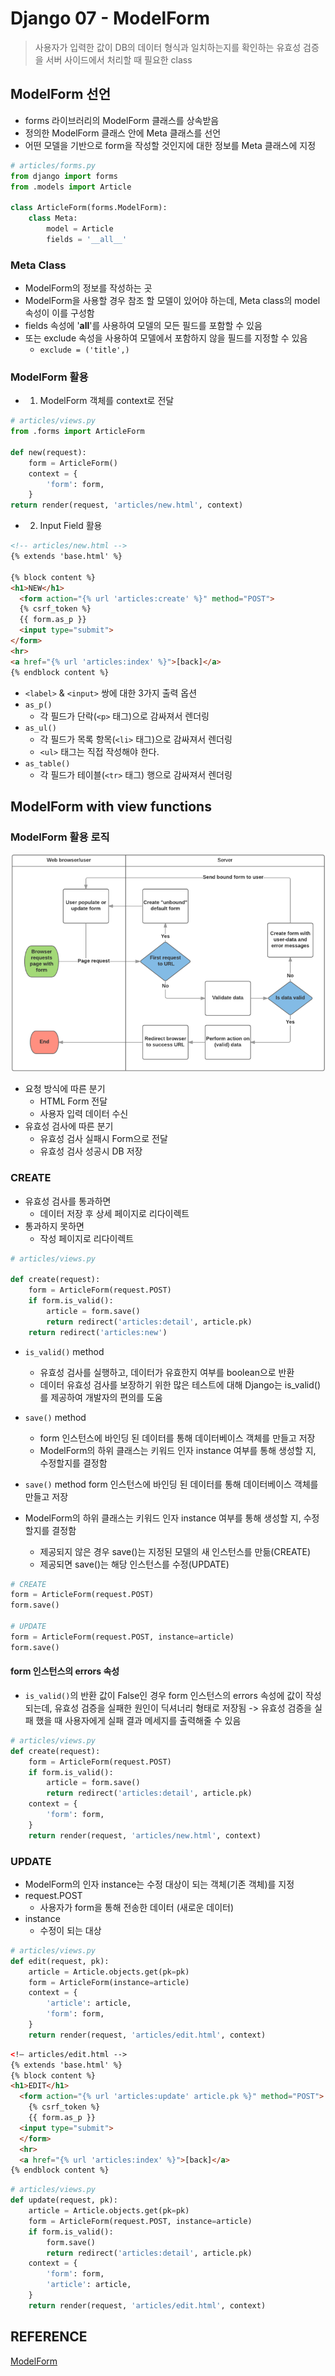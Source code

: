 # Django 07 - ModelForm
> 사용자가 입력한 값이 DB의 데이터 형식과 일치하는지를 확인하는 유효성 검증을 서버 사이드에서 처리할 때 필요한 class

## ModelForm 선언
- forms 라이브러리의 ModelForm 클래스를 상속받음
- 정의한 ModelForm 클래스 안에 Meta 클래스를 선언
- 어떤 모델을 기반으로 form을 작성할 것인지에 대한 정보를 Meta 클래스에 지정
```python
# articles/forms.py
from django import forms
from .models import Article

class ArticleForm(forms.ModelForm):
    class Meta:
        model = Article
        fields = '__all__'
```

### Meta Class
- ModelForm의 정보를 작성하는 곳
- ModelForm을 사용할 경우 참조 할 모델이 있어야 하는데, Meta class의 model 속성이 이를 구성함
- fields 속성에 '__all__'를 사용하여 모델의 모든 필드를 포함할 수 있음
- 또는 exclude 속성을 사용하여 모델에서 포함하지 않을 필드를 지정할 수 있음
  - `exclude = ('title',)`

### ModelForm 활용
- 1. ModelForm 객체를 context로 전달
```python
# articles/views.py
from .forms import ArticleForm

def new(request):
    form = ArticleForm()
    context = {
        'form': form,
    }
return render(request, 'articles/new.html', context)
```
- 2. Input Field 활용
```html
<!-- articles/new.html -->
{% extends 'base.html' %}

{% block content %}
<h1>NEW</h1>
  <form action="{% url 'articles:create' %}" method="POST">
  {% csrf_token %}
  {{ form.as_p }}
  <input type="submit">
</form>
<hr>
<a href="{% url 'articles:index' %}">[back]</a>
{% endblock content %}
```

- `<label>` & `<input>` 쌍에 대한 3가지 출력 옵션
- `as_p()`
  - 각 필드가 단락(`<p>` 태그)으로 감싸져서 렌더링
- `as_ul()`
  - 각 필드가 목록 항목(`<li>` 태그)으로 감싸져서 렌더링
  - `<ul>` 태그는 직접 작성해야 한다.
- `as_table()`
  - 각 필드가 테이블(`<tr>` 태그) 행으로 감싸져서 렌더링

## ModelForm with view functions
### ModelForm 활용 로직
![](../django/django07.assets/modelform.PNG)
- 요청 방식에 따른 분기
  - HTML Form 전달
  - 사용자 입력 데이터 수신
- 유효성 검사에 따른 분기
  - 유효성 검사 실패시 Form으로 전달
  - 유효성 검사 성공시 DB 저장

### CREATE
- 유효성 검사를 통과하면
  - 데이터 저장 후 상세 페이지로 리다이렉트
- 통과하지 못하면
  - 작성 페이지로 리다이렉트
```python
# articles/views.py

def create(request):
    form = ArticleForm(request.POST)
    if form.is_valid():
        article = form.save()
        return redirect('articles:detail', article.pk)
    return redirect('articles:new')
```

- `is_valid()` method
  - 유효성 검사를 실행하고, 데이터가 유효한지 여부를 boolean으로 반환
  - 데이터 유효성 검사를 보장하기 위한 많은 테스트에 대해 Django는 is_valid()를 제공하여 개발자의 편의를 도움
- `save()` method
  - form 인스턴스에 바인딩 된 데이터를 통해 데이터베이스 객체를 만들고 저장
  - ModelForm의 하위 클래스는 키워드 인자 instance 여부를 통해 생성할 지, 수정할지를 결정함

- `save()` method
form 인스턴스에 바인딩 된 데이터를 통해 데이터베이스 객체를 만들고 저장
- ModelForm의 하위 클래스는 키워드 인자 instance 여부를 통해 생성할 지, 수정할지를 결정함
  - 제공되지 않은 경우 save()는 지정된 모델의 새 인스턴스를 만듦(CREATE)
  - 제공되면 save()는 해당 인스턴스를 수정(UPDATE)
```python
# CREATE
form = ArticleForm(request.POST)
form.save()

# UPDATE
form = ArticleForm(request.POST, instance=article)
form.save()
```

#### form 인스턴스의 errors 속성
- `is_valid()`의 반환 값이 False인 경우 form 인스턴스의 errors 속성에 값이 작성되는데, 유효성 검증을 실패한 원인이 딕셔너리 형태로 저장됨 -> 유효성 검증을 실패
했을 때 사용자에게 실패 결과 메세지를 출력해줄 수 있음
```python
# articles/views.py
def create(request):
    form = ArticleForm(request.POST)
    if form.is_valid():
        article = form.save()
        return redirect('articles:detail', article.pk)
    context = {
        'form': form,
    }
    return render(request, 'articles/new.html', context)
```

### UPDATE
- ModelForm의 인자 instance는 수정 대상이 되는 객체(기존 객체)를 지정
- request.POST
    - 사용자가 form을 통해 전송한 데이터 (새로운 데이터)
- instance
    - 수정이 되는 대상
```python
# articles/views.py
def edit(request, pk):
    article = Article.objects.get(pk=pk)
    form = ArticleForm(instance=article)
    context = {
        'article': article,
        'form': form,
    }
    return render(request, 'articles/edit.html', context)
```
```html
<!– articles/edit.html -->
{% extends 'base.html' %}
{% block content %}
<h1>EDIT</h1>
  <form action="{% url 'articles:update' article.pk %}" method="POST">
    {% csrf_token %}
    {{ form.as_p }}
  <input type="submit">
  </form>
  <hr>
  <a href="{% url 'articles:index' %}">[back]</a>
{% endblock content %}
```
```python
# articles/views.py
def update(request, pk):
    article = Article.objects.get(pk=pk)
    form = ArticleForm(request.POST, instance=article)
    if form.is_valid():
        form.save()
        return redirect('articles:detail', article.pk)
    context = {
        'form': form,
        'article': article,
    }
    return render(request, 'articles/edit.html', context)
```
## REFERENCE
[ModelForm](https://developer.mozilla.org/en-US/docs/Learn/Server-side/Django/Forms)